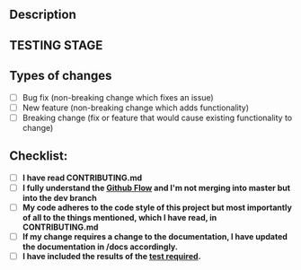 <!--- Provide a general summary of your changes in the Title above -->

## Description
<!--- Describe your changes in detail -->
<!--- If it fixes an open issue, please link to the issue here. -->
<!--- Why is this change required? What problem does it solve? -->

## TESTING STAGE
<!--- Refer to https://github.com/ErmiyaEskandary/Slither.io-bot/wiki/How-to-Test-Bot-Effectiveness on how to test  -->
<!--- REQUIRED AS MENTIONED IN DOCS, CONTRIBUTING GUIDELINES AND THE README -->

## Types of changes
<!--- What types of changes does your code introduce? Put an `x` in all the boxes that apply: -->
- [ ] Bug fix (non-breaking change which fixes an issue)
- [ ] New feature (non-breaking change which adds functionality)
- [ ] Breaking change (fix or feature that would cause existing functionality to change)

## Checklist:
<!--- Go over all the following points -->
<!--- For us to merge your PR, after approval, ALL OF THESE CHECKBOXES NEED TO BE TICKED -->
<!--- If you're unsure about any of these, don't hesitate to ask. We're here to help! -->
- [ ] **I have read CONTRIBUTING.md**
- [ ] **I fully understand the [Github Flow](https://guides.github.com/introduction/flow/) and I'm not merging into master but into the dev branch**
- [ ] **My code adheres to the code style of this project but most importantly of all to the things mentioned, which I have read, in CONTRIBUTING.md**
- [ ] **If my change requires a change to the documentation, I have updated the documentation in /docs accordingly.**
- [ ] **I have included the results of the [test required](https://github.com/ErmiyaEskandary/Slither.io-bot/wiki/How-to-Test-Bot-Effectiveness).**
